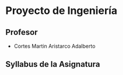 # **Proyecto de Ingeniería**

## Profesor
- Cortes Martin Aristarco Adalberto

## Syllabus de la Asignatura

